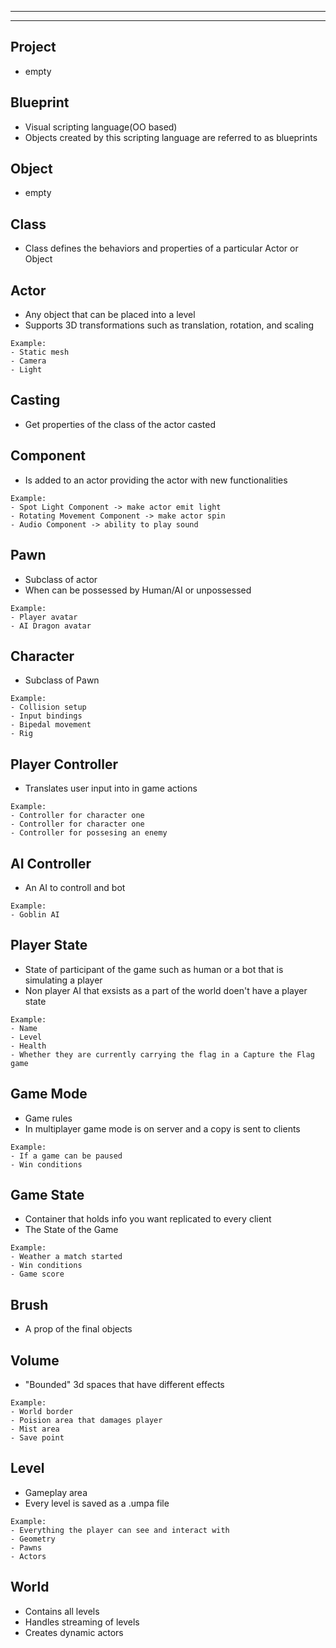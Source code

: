 
---
---
## Project
- empty

## Blueprint
- Visual scripting language(OO based)
- Objects created by this scripting language are referred to as blueprints

## Object
- empty

## Class
- Class defines the behaviors and properties of a particular Actor or Object

## Actor
- Any object that can be placed into a level
- Supports 3D transformations such as translation, rotation, and scaling
```
Example:
- Static mesh
- Camera
- Light
```

## Casting
- Get properties of the class of the actor casted

## Component
- Is added to an actor providing the actor with new functionalities
```
Example:
- Spot Light Component -> make actor emit light
- Rotating Movement Component -> make actor spin
- Audio Component -> ability to play sound
```

## Pawn
- Subclass of actor
- When can be possessed by Human/AI or unpossessed
```
Example:
- Player avatar
- AI Dragon avatar
```

## Character
- Subclass of Pawn
```
Example:
- Collision setup
- Input bindings
- Bipedal movement
- Rig
```

## Player Controller
- Translates user input into in game actions
```
Example:
- Controller for character one
- Controller for character one
- Controller for possesing an enemy
```

## AI Controller
- An AI to controll and bot
```
Example:
- Goblin AI
```

## Player State
- State of participant of the game such as human or a bot that is simulating a player
- Non player AI that exsists as a part of the world doen't have a player state
```
Example:
- Name
- Level
- Health
- Whether they are currently carrying the flag in a Capture the Flag game
```

## Game Mode
- Game rules
- In multiplayer game mode is on server and a copy is sent to clients
```
Example:
- If a game can be paused
- Win conditions
```

## Game State
- Container that holds info you want replicated to every client
- The State of the Game
```
Example:
- Weather a match started
- Win conditions
- Game score
```

## Brush
- A prop of the final objects

## Volume
- "Bounded" 3d spaces that have different effects
```
Example:
- World border
- Poision area that damages player
- Mist area
- Save point
```

## Level
- Gameplay area
- Every level is saved as a .umpa file
```
Example:
- Everything the player can see and interact with
- Geometry
- Pawns
- Actors
```

## World
- Contains all levels
- Handles streaming of levels
- Creates dynamic actors